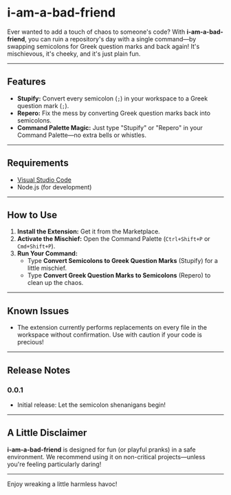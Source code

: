 # i-am-a-bad-friend

Ever wanted to add a touch of chaos to someone's code? With **i-am-a-bad-friend**, you can ruin a repository's day with a single command—by swapping semicolons for Greek question marks and back again! It's mischievous, it's cheeky, and it's just plain fun.

---

## Features

- **Stupify:** Convert every semicolon (`;`) in your workspace to a Greek question mark (`;`).
- **Repero:** Fix the mess by converting Greek question marks back into semicolons.
- **Command Palette Magic:** Just type "Stupify" or "Repero" in your Command Palette—no extra bells or whistles.

---

## Requirements

- [Visual Studio Code](https://code.visualstudio.com/)
- Node.js (for development)

---

## How to Use

1. **Install the Extension:** Get it from the Marketplace.
2. **Activate the Mischief:** Open the Command Palette (`Ctrl+Shift+P` or `Cmd+Shift+P`).
3. **Run Your Command:**
   - Type **Convert Semicolons to Greek Question Marks** (Stupify) for a little mischief.
   - Type **Convert Greek Question Marks to Semicolons** (Repero) to clean up the chaos.

---

## Known Issues

- The extension currently performs replacements on every file in the workspace without confirmation. Use with caution if your code is precious!

---

## Release Notes

### 0.0.1

- Initial release: Let the semicolon shenanigans begin!

---

## A Little Disclaimer

**i-am-a-bad-friend** is designed for fun (or playful pranks) in a safe environment. We recommend using it on non-critical projects—unless you're feeling particularly daring!

---

Enjoy wreaking a little harmless havoc!
